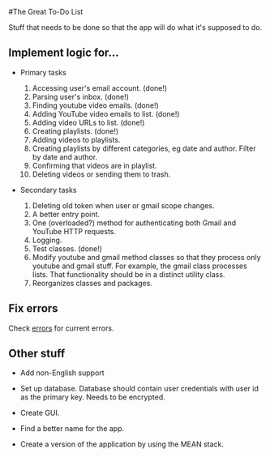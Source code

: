 #The Great To-Do List

Stuff that needs to be done so that the app will do what it's supposed to do.

## Implement logic for...

+ Primary tasks
    1. Accessing user's email account. (done!)
    2. Parsing user's inbox. (done!)
    3. Finding youtube video emails. (done!)
    4. Adding YouTube video emails to list. (done!)
    5. Adding video URLs to list. (done!)
    6. Creating playlists. (done!)
    7. Adding videos to playlists.
    8. Creating playlists by different categories, eg date and author. Filter by date and author.
    9. Confirming that videos are in playlist.
    10. Deleting videos or sending them to trash.

+ Secondary tasks
    1. Deleting old token when user or gmail scope changes.
    2. A better entry point.
    3. One (overloaded?) method for authenticating both Gmail and YouTube HTTP requests.
    4. Logging.
    5. Test classes. (done!)
    6. Modify youtube and gmail method classes so that they process only youtube and gmail stuff. For example, the gmail class processes lists. That functionality should be in a distinct utility class.
    7. Reorganizes classes and packages.

## Fix errors

Check [errors](https://github.com/jmcart9/YouTubeProgram/blob/master/errors.md) for current errors.

## Other stuff

* Add non-English support

* Set up database. Database should contain user credentials with user id as the primary key. Needs to be encrypted.

* Create GUI.

* Find a better name for the app.

* Create a version of the application by using the MEAN stack.